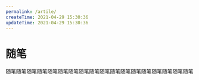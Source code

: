 ```yaml
---
permalink: /artile/
createTime: 2021-04-29 15:30:36
updateTime: 2021-04-29 15:30:36
---
```


# 随笔

随笔随笔随笔随笔随笔随笔随笔随笔随笔随笔随笔随笔随笔随笔随笔随笔随笔随笔